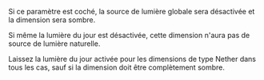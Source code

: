 Si ce paramètre est coché, la source de lumière globale sera désactivée et la dimension sera sombre.

Si même la lumière du jour est désactivée, cette dimension n'aura pas de source de lumière naturelle.

Laissez la lumière du jour activée pour les dimensions de type Nether dans tous les cas, sauf si la dimension doit être complètement sombre.
